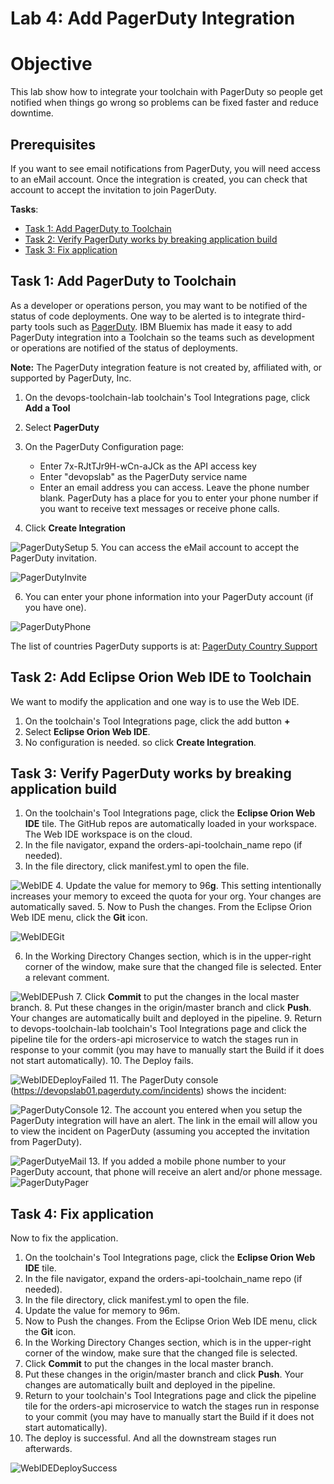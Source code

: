 # Lab 4: Add PagerDuty Integration

# Objective
This lab show how to integrate your toolchain with PagerDuty so people get notified when things go wrong so problems can be fixed faster and reduce downtime.

## Prerequisites
If you want to see email notifications from PagerDuty, you will need access to an eMail account.  Once the integration is created, you can check that account to accept the invitation to join PagerDuty.

**Tasks**:
- [Task 1: Add PagerDuty to Toolchain](#task-1-add-pagerduty-to-toolchain)
- [Task 2: Verify PagerDuty works by breaking application build](#task-2-verify-pagerduty-works-by-breaking-application-build)
- [Task 3: Fix application](#task-3-fix-application)

## Task 1: Add PagerDuty to Toolchain
As a developer or operations person, you may want to be notified of the status of code deployments.  One way to be alerted  is to integrate third-party tools such as [PagerDuty](https://www.pagerduty.com/).  IBM Bluemix has made it easy to add PagerDuty integration into a Toolchain so the teams such as development or operations are notified of the status of deployments.

**Note:** The PagerDuty integration feature is not created by, affiliated with, or supported by PagerDuty, Inc.


1. On the devops-toolchain-lab toolchain's Tool Integrations page, click **Add a Tool**
2. Select **PagerDuty**
3. On the PagerDuty Configuration page:
   - Enter 7x-RJtTJr9H-wCn-aJCk as the API access key
   - Enter "devopslab" as the PagerDuty service name
   - Enter an email address you can access.  Leave the phone number blank.  PagerDuty has a place for you to enter your phone number if you want to receive text messages or receive phone calls.

4. Click **Create Integration**

  ![PagerDutySetup](screenshots/PagerDutySetup.jpg)
5. You can access the eMail account to accept the PagerDuty invitation.

  ![PagerDutyInvite](screenshots/PagerDutyInvite.jpg)

6. You can enter your phone information into your PagerDuty account (if you have one).

  ![PagerDutyPhone](screenshots/PagerDutyPhone.jpg)

  The list of countries PagerDuty supports is at: [PagerDuty Country Support](https://support.pagerduty.com/hc/en-us/articles/202828860-Countries-PagerDuty-supports-for-SMS-and-phone-call-notifications)


## Task 2: Add Eclipse Orion Web IDE to Toolchain
We want to modify the application and one way is to use the Web IDE.

1. On the toolchain's Tool Integrations page, click the add button **+**
2. Select **Eclipse Orion Web IDE**.
3. No configuration is needed. so click **Create Integration**.

## Task 3: Verify PagerDuty works by breaking application build
  1. On the toolchain's Tool Integrations page, click the **Eclipse Orion Web IDE** tile. The GitHub repos are automatically loaded in your workspace. The Web IDE workspace is on the cloud.
  2. In the file navigator, expand the orders-api-toolchain_name repo (if needed).
  3. In the file directory, click manifest.yml to open the file.

  ![WebIDE](screenshots/WebIDE.jpg)
  4. Update the value for memory to 96**g**. This setting intentionally increases your memory to exceed the quota for your org. Your changes are automatically saved.
  5. Now to Push the changes.  From the Eclipse Orion Web IDE menu, click the **Git** icon.

  ![WebIDEGit](screenshots/WebIDEGit.jpg)

  6. In the Working Directory Changes section, which is in the upper-right corner of the window, make sure that the changed file is selected.  Enter a relevant comment.

  ![WebIDEPush](screenshots/WebIDEPush.jpg)
  7. Click **Commit** to put the changes in the local master branch.
  8. Put these changes in the origin/master branch and click **Push**. Your changes are automatically built and deployed in the pipeline.
  9. Return to devops-toolchain-lab toolchain's Tool Integrations page and click the pipeline tile for the orders-api microservice to watch the stages run in response to your commit (you may have to manually start the Build if it does not start automatically).
  10. The Deploy fails.

  ![WebIDEDeployFailed](screenshots/WebIDEDeployFailed.jpg)
  11. The PagerDuty console (https://devopslab01.pagerduty.com/incidents) shows the incident:

  ![PagerDutyConsole](screenshots/PagerDutyConsole.jpg)
  12. The account you entered when you setup the PagerDuty integration will have an alert. The link in the email will allow you to view the incident on PagerDuty (assuming you accepted the invitation from PagerDuty).

  ![PagerDutyeMail](screenshots/PagerDutyeMail.jpg)
  13. If you added a mobile phone number to your PagerDuty account, that phone will receive an alert and/or phone message.
  ![PagerDutyPager](screenshots/PagerDutyPager.jpg)

## Task 4: Fix application

Now to fix the application.
  1. On the toolchain's Tool Integrations page, click the **Eclipse Orion Web IDE** tile.
  2. In the file navigator, expand the orders-api-toolchain_name repo (if needed).
  3. In the file directory, click manifest.yml to open the file.
  4. Update the value for memory to 96m.
  5. Now to Push the changes.  From the Eclipse Orion Web IDE menu, click the **Git** icon.
  6. In the Working Directory Changes section, which is in the upper-right corner of the window, make sure that the changed file is selected.
  7. Click **Commit** to put the changes in the local master branch.
  8. Put these changes in the origin/master branch and click **Push**. Your changes are automatically built and deployed in the pipeline.
  9. Return to your toolchain's Tool Integrations page and click the pipeline tile for the orders-api microservice to watch the stages run in response to your commit (you may have to manually start the Build if it does not start automatically).
  10. The deploy is successful.  And all the downstream stages run afterwards.

  ![WebIDEDeploySuccess](screenshots/WebIDEDeploySuccess.jpg)
